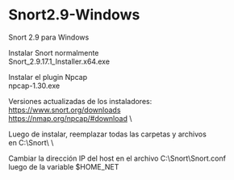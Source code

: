 # Snort2.9-Windows
Snort 2.9 para Windows

Instalar Snort normalmente\
Snort_2.9.17.1_Installer.x64.exe

Instalar el plugin Npcap\
npcap-1.30.exe

Versiones actualizadas de los instaladores:\
https://www.snort.org/downloads \
https://nmap.org/npcap/#download \

Luego de instalar, reemplazar todas las carpetas y archivos \
en C:\Snort\ \

Cambiar la dirección IP del host en el archivo C:\Snort\Snort.conf \
luego de la variable $HOME_NET

